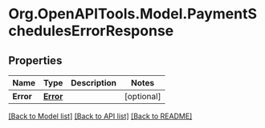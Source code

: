 # Org.OpenAPITools.Model.PaymentSchedulesErrorResponse
## Properties

Name | Type | Description | Notes
------------ | ------------- | ------------- | -------------
**Error** | [**Error**](Error.md) |  | [optional] 

[[Back to Model list]](../README.md#documentation-for-models) [[Back to API list]](../README.md#documentation-for-api-endpoints) [[Back to README]](../README.md)

